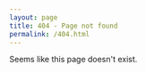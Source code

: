 ```yaml
---
layout: page
title: 404 - Page not found
permalink: /404.html
---
```


Seems like this page doesn't exist.
